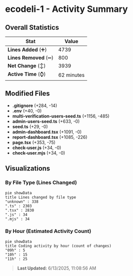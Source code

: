 # ecodeli-1 - Activity Summary 

## Overall Statistics

| Stat                   | Value                                                             |
| ---------------------- | ----------------------------------------------------------------- |
| **Lines Added** (➕)   | 4739                                          |
| **Lines Removed** (➖) | 800                                        |
| **Net Change** (↕)    | 3939                |
| **Active Time** (⌚)   | 62 minutes |


## Modified Files
- **.gitignore** (+284, -14)
- **.env** (+40, -0)
- **multi-verification-users-seed.ts** (+1156, -485)
- **admin-users-seed.ts** (+633, -0)
- **seed.ts** (+29, -0)
- **admin-dashboard.tsx** (+1091, -0)
- **report-dashboard.tsx** (+1085, -226)
- **page.tsx** (+353, -75)
- **check-user.js** (+34, -0)
- **check-user.mjs** (+34, -0)

## Visualizations

### By File Type (Lines Changed)

```mermaid
pie showData
title Lines changed by file type
"unknown" : 338
".ts" : 2303
".tsx" : 2830
".js" : 34
".mjs" : 34
```

### By Hour (Estimated Activity Count)

```mermaid
pie showData
title Coding activity by hour (count of changes)
"09h" : 5
"10h" : 15
"11h" : 25
```


> **Last Updated:** 6/13/2025, 11:08:56 AM